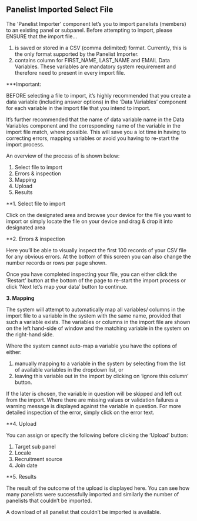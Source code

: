 ## Panelist Imported Select File

The 'Panelist Importer' component let’s you to import panelists (members) to an existing panel or subpanel. Before attempting to import, please ENSURE that the import file...

1. is saved or stored in a CSV (comma delimited) format. Currently, this is the only format supported by the Panelist Importer.
2. contains column for FIRST_NAME, LAST_NAME and EMAIL Data Variables. These variables are mandatory system requirement and therefore need to present in every import file.

***Important: 

BEFORE selecting a file to import, it’s highly recommended that you create a data variable (including answer options) in the ‘Data Variables’ component for each variable in the import file that you intend to import.

It’s further recommended that the name of data variable name in the Data Variables component and the corresponding name of the variable in the import file match, where possible. This will save you a lot time in having to correcting errors, mapping variables or avoid you having to re-start the import process.   

An overview of the process of is shown below:

1. Select file to import 
2. Errors & inspection 
3. Mapping
4. Upload
5. Results

**1.	Select file to import

Click on the designated area and browse your device for the file you want to import or simply locate the file on your device and drag & drop it into designated area

**2.	Errors & inspection

Here you’ll be able to visually inspect the first 100 records of your CSV file for any obvious errors. At the bottom of this screen you can also change the number records or rows per page shown. 

Once you have completed inspecting your file, you can either click the ‘Restart’ button at the bottom of the page to re-start the import process or click ‘Next let’s map your data’ button to continue.

**3.	Mapping**

The system will attempt to automatically map all variables/ columns in the import file to a variable in the system with the same name, provided that such a variable exists. 
The variables or columns in the import file are shown on the left hand-side of window and the matching variable in the system on the right-hand side.

Where the system cannot auto-map a variable you have the options of either: 

1.	manually mapping to a variable in the system by selecting from the list of available variables in the dropdown list, or 
2.	leaving this variable out in the import by clicking on ‘ignore this column’ button.

If the later is chosen, the variable in question will be skipped and left out from the import. 
Where there are missing values or validation failures a warning message is displayed against the variable in question. For more detailed inspection of the error, simply click on the error text.

**4.	Upload

You can assign or specify the following before clicking the ‘Upload’ button:

1.	Target sub panel 
2.	 Locale
3.	Recruitment source
4.	Join date

**5.	Results

The result of the outcome of the upload is displayed here. You can see how many panelists were successfully imported and similarly the number of panelists that couldn’t be imported. 

A download of all panelist that couldn’t be imported is available.
